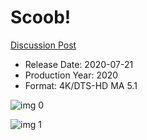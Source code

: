 # Scoob!

[Discussion Post](https://www.avsforum.com/threads/bass-eq-for-filtered-movies.2995212/post-59945536)

* Release Date: 2020-07-21
* Production Year: 2020
* Format: 4K/DTS-HD MA 5.1

![img 0](https://i.imgur.com/my9oL6F.jpg)

![img 1](https://i.imgur.com/QRz4cFb.png)

